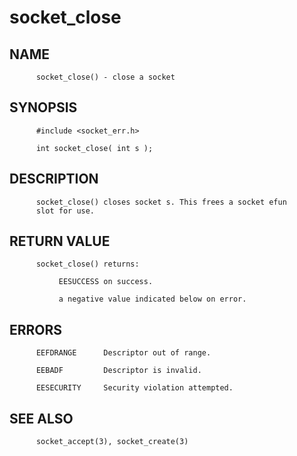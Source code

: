 # socket_close
## NAME
          socket_close() - close a socket

## SYNOPSIS
          #include <socket_err.h>

          int socket_close( int s );

## DESCRIPTION
          socket_close() closes socket s. This frees a socket efun
          slot for use.

## RETURN VALUE
          socket_close() returns:

               EESUCCESS on success.

               a negative value indicated below on error.

## ERRORS
          EEFDRANGE      Descriptor out of range.

          EEBADF         Descriptor is invalid.

          EESECURITY     Security violation attempted.

## SEE ALSO
          socket_accept(3), socket_create(3)
